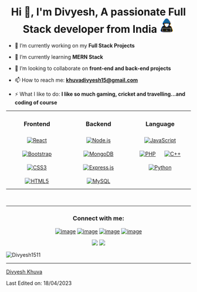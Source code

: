 

<!-- <h1 align="center">Hi 👋, I'm Divyesh <img height="40" src="https://github.com/0xAbdulKhalid/0xAbdulKhalid/raw/main/assets/mdImages/about_me.gif"></h1> -->

<!-- <img src="https://github.com/0xAbdulKhalid/0xAbdulKhalid/raw/main/assets/mdImages/about_me.gif" width="40px" height="40px"> -->
<h1 align="center">Hi 👋, I'm Divyesh, A passionate Full Stack developer from India <img height="40" src="https://github.com/0xAbdulKhalid/0xAbdulKhalid/raw/main/assets/mdImages/about_me.gif"> </h1>

- 🔭 I’m currently working on my **Full Stack Projects**

- 🌱 I’m currently learning **MERN Stack**

- 👯 I’m looking to collaborate on **front-end and back-end projects**

- 📫 How to reach me: **khuvadivyesh15@gmail.com**

- ⚡ What I like to do: **I like so much gaming, cricket and travelling...and coding of course**


<table align="center">
<tr><td align="top" width="33%">

<h3 align="center">Frontend </h3>
<div align="center">  
<a href="https://reactjs.org/" target="_blank"><img style="margin: 10px" src="https://profilinator.rishav.dev/skills-assets/react-original-wordmark.svg" alt="React" height="50" /></a>  
<a href="https://getbootstrap.com/docs/3.4/javascript/" target="_blank"><img style="margin: 10px" src="https://profilinator.rishav.dev/skills-assets/bootstrap-plain.svg" alt="Bootstrap" height="50" /></a>  
<a href="https://www.w3schools.com/css/" target="_blank"><img style="margin: 10px" src="https://profilinator.rishav.dev/skills-assets/css3-original-wordmark.svg" alt="CSS3" height="50" /></a>  
<a href="https://en.wikipedia.org/wiki/HTML5" target="_blank"><img style="margin: 10px" src="https://profilinator.rishav.dev/skills-assets/html5-original-wordmark.svg" alt="HTML5" height="50" /></a>  
</div>

</td><td valign="top" width="33%">



<h3 align="center">Backend </h3>
<div align="center">  
<a href="https://nodejs.org/" target="_blank"><img style="margin: 10px" src="https://profilinator.rishav.dev/skills-assets/nodejs-original-wordmark.svg" alt="Node.js" height="50" /></a>  
<a href="https://www.mongodb.com/" target="_blank"><img style="margin: 10px" src="https://profilinator.rishav.dev/skills-assets/mongodb-original-wordmark.svg" alt="MongoDB" height="50" /></a>
 <a href="https://expressjs.com/" target="_blank"><img style="margin: 10px" src="https://profilinator.rishav.dev/skills-assets/express-original-wordmark.svg" alt="Express.js" height="50" /></a>  
<a href="https://www.mysql.com/" target="_blank"><img style="margin: 10px" src="https://profilinator.rishav.dev/skills-assets/mysql-original-wordmark.svg" alt="MySQL" height="50" /></a>  
</div>

</td><td valign="top" width="33%">



<h3 align="center">Language </h3>
<div align="center">  
<a href="https://www.javascript.com/" target="_blank"><img style="margin: 10px" src="https://profilinator.rishav.dev/skills-assets/javascript-original.svg" alt="JavaScript" height="50" /></a>  
<a href="https://www.php.net/" target="_blank"><img style="margin: 10px" src="https://profilinator.rishav.dev/skills-assets/php-original.svg" alt="PHP" height="50" /></a>  
<a href="https://www.cplusplus.com/" target="_blank"><img style="margin: 10px" src="https://profilinator.rishav.dev/skills-assets/cplusplus-original.svg" alt="C++" height="50" /></a>  
<a href="https://www.python.org/" target="_blank"><img style="margin: 10px" src="https://profilinator.rishav.dev/skills-assets/python-original.svg" alt="Python" height="50" /></a>  
</div>

</td></tr></table>

<br/>  

------
<h3 align="center">Connect with me:</h3>
<div align="center">

[![image](https://img.shields.io/badge/LinkedIn-0077B5?style=for-the-badge&logo=linkedin&logoColor=white)](https://www.linkedin.com/in/divyesh-khuva-230825169/)
[![image](https://img.shields.io/badge/Instagram-E4405F?style=for-the-badge&logo=instagram&logoColor=white)](https://www.instagram.com/_ddk_.1511/)
[![image](https://img.shields.io/badge/Twitter-1DA1F2?style=for-the-badge&logo=twitter&logoColor=white)](https://twitter.com/ddk1511)
[![image](https://img.shields.io/badge/Gmail-D14836?style=for-the-badge&logo=gmail&logoColor=white)](mailto:khuvadivyesh15@gmail.com)
  
</div>

<!-- <h3 align="center">Languages and Tools:</h3>

<p align="center"> 
  <a href="https://www.w3.org/html/" target="_blank"> 
    <img src="https://raw.githubusercontent.com/devicons/devicon/master/icons/html5/html5-original-wordmark.svg" alt="html5" width="40" height="40"/> 
  </a>
  <a href="https://www.w3schools.com/css/" target="_blank"> 
    <img src="https://raw.githubusercontent.com/devicons/devicon/master/icons/css3/css3-original-wordmark.svg" alt="css3" width="40" height="40"/> 
  </a> 
  <a href="https://www.python.org" target="_blank"> 
    <img src="https://raw.githubusercontent.com/devicons/devicon/master/icons/python/python-original.svg" alt="python" width="40" height="40"/> 
  </a>  
  <a href="https://developer.mozilla.org/en-US/docs/Web/JavaScript" target="_blank"> 
    <img src="https://raw.githubusercontent.com/devicons/devicon/master/icons/javascript/javascript-original.svg" alt="javascript" width="40" height="40"/> 
  </a> 
  <a href="https://www.linux.org/" target="_blank"> 
    <img src="https://raw.githubusercontent.com/devicons/devicon/master/icons/linux/linux-original.svg" alt="linux" width="40" height="40"/> 
  </a> 
  <a href="https://git-scm.com/" target="_blank"> 
    <img src="https://www.vectorlogo.zone/logos/git-scm/git-scm-icon.svg" alt="git" width="40" height="40"/> 
  </a>
</p> -->

<p align= "center">
  <img height= "150" src="https://github-readme-stats.vercel.app/api?username=Divyesh1511&theme=react&show_icons=true&include_all_commits=true" />
  <img height= "150" src="https://github-readme-stats.vercel.app/api/top-langs/?username=Divyesh1511&theme=react&layout=compact" />
</p>

<p align="left"> <img src="https://komarev.com/ghpvc/?username=Divyesh1511&label=Profile%20views&color=0e75b6&style=flat" alt="Divyesh1511" /> </p>

------

[Divyesh Khuva](https://github.com/Divyesh1511)

Last Edited on: 18/04/2023
